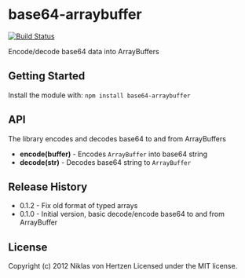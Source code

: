 # base64-arraybuffer

[![Build Status](https://travis-ci.org/niklasvh/base64-arraybuffer.png)](https://travis-ci.org/niklasvh/base64-arraybuffer)

Encode/decode base64 data into ArrayBuffers

## Getting Started
Install the module with: `npm install base64-arraybuffer`

## API
The library encodes and decodes base64 to and from ArrayBuffers

 - __encode(buffer)__ - Encodes `ArrayBuffer` into base64 string
 - __decode(str)__ - Decodes base64 string to `ArrayBuffer`

## Release History

 - 0.1.2 - Fix old format of typed arrays
 - 0.1.0 - Initial version, basic decode/encode base64 to and from ArrayBuffer

## License
Copyright (c) 2012 Niklas von Hertzen
Licensed under the MIT license.
